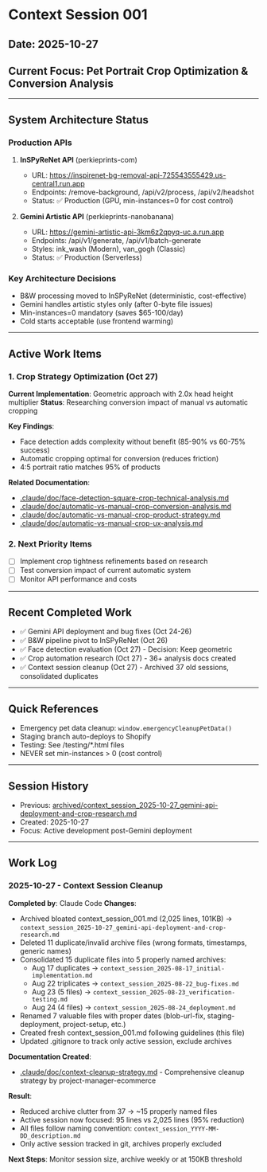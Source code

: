 # Context Session 001
## Date: 2025-10-27
## Current Focus: Pet Portrait Crop Optimization & Conversion Analysis

---

## System Architecture Status

### Production APIs
1. **InSPyReNet API** (perkieprints-com)
   - URL: https://inspirenet-bg-removal-api-725543555429.us-central1.run.app
   - Endpoints: /remove-background, /api/v2/process, /api/v2/headshot
   - Status: ✅ Production (GPU, min-instances=0 for cost control)

2. **Gemini Artistic API** (perkieprints-nanobanana)
   - URL: https://gemini-artistic-api-3km6z2qpyq-uc.a.run.app
   - Endpoints: /api/v1/generate, /api/v1/batch-generate
   - Styles: ink_wash (Modern), van_gogh (Classic)
   - Status: ✅ Production (Serverless)

### Key Architecture Decisions
- B&W processing moved to InSPyReNet (deterministic, cost-effective)
- Gemini handles artistic styles only (after 0-byte file issues)
- Min-instances=0 mandatory (saves $65-100/day)
- Cold starts acceptable (use frontend warming)

---

## Active Work Items

### 1. Crop Strategy Optimization (Oct 27)
**Current Implementation**: Geometric approach with 2.0x head height multiplier
**Status**: Researching conversion impact of manual vs automatic cropping

**Key Findings**:
- Face detection adds complexity without benefit (85-90% vs 60-75% success)
- Automatic cropping optimal for conversion (reduces friction)
- 4:5 portrait ratio matches 95% of products

**Related Documentation**:
- [.claude/doc/face-detection-square-crop-technical-analysis.md](.claude/doc/face-detection-square-crop-technical-analysis.md)
- [.claude/doc/automatic-vs-manual-crop-conversion-analysis.md](.claude/doc/automatic-vs-manual-crop-conversion-analysis.md)
- [.claude/doc/automatic-vs-manual-crop-product-strategy.md](.claude/doc/automatic-vs-manual-crop-product-strategy.md)
- [.claude/doc/automatic-vs-manual-crop-ux-analysis.md](.claude/doc/automatic-vs-manual-crop-ux-analysis.md)

### 2. Next Priority Items
- [ ] Implement crop tightness refinements based on research
- [ ] Test conversion impact of current automatic system
- [ ] Monitor API performance and costs

---

## Recent Completed Work
- ✅ Gemini API deployment and bug fixes (Oct 24-26)
- ✅ B&W pipeline pivot to InSPyReNet (Oct 26)
- ✅ Face detection evaluation (Oct 27) - Decision: Keep geometric
- ✅ Crop automation research (Oct 27) - 36+ analysis docs created
- ✅ Context session cleanup (Oct 27) - Archived 37 old sessions, consolidated duplicates

---

## Quick References
- Emergency pet data cleanup: `window.emergencyCleanupPetData()`
- Staging branch auto-deploys to Shopify
- Testing: See /testing/*.html files
- NEVER set min-instances > 0 (cost control)

---

## Session History
- Previous: [archived/context_session_2025-10-27_gemini-api-deployment-and-crop-research.md](.claude/tasks/archived/context_session_2025-10-27_gemini-api-deployment-and-crop-research.md)
- Created: 2025-10-27
- Focus: Active development post-Gemini deployment

---

## Work Log

### 2025-10-27 - Context Session Cleanup
**Completed by**: Claude Code
**Changes**:
- Archived bloated context_session_001.md (2,025 lines, 101KB) → `context_session_2025-10-27_gemini-api-deployment-and-crop-research.md`
- Deleted 11 duplicate/invalid archive files (wrong formats, timestamps, generic names)
- Consolidated 15 duplicate files into 5 properly named archives:
  - Aug 17 duplicates → `context_session_2025-08-17_initial-implementation.md`
  - Aug 22 triplicates → `context_session_2025-08-22_bug-fixes.md`
  - Aug 23 (5 files) → `context_session_2025-08-23_verification-testing.md`
  - Aug 24 (4 files) → `context_session_2025-08-24_deployment.md`
- Renamed 7 valuable files with proper dates (blob-url-fix, staging-deployment, project-setup, etc.)
- Created fresh context_session_001.md following guidelines (this file)
- Updated .gitignore to track only active session, exclude archives

**Documentation Created**:
- [.claude/doc/context-cleanup-strategy.md](.claude/doc/context-cleanup-strategy.md) - Comprehensive cleanup strategy by project-manager-ecommerce

**Result**:
- Reduced archive clutter from 37 → ~15 properly named files
- Active session now focused: 95 lines vs 2,025 lines (95% reduction)
- All files follow naming convention: `context_session_YYYY-MM-DD_description.md`
- Only active session tracked in git, archives properly excluded

**Next Steps**: Monitor session size, archive weekly or at 150KB threshold
